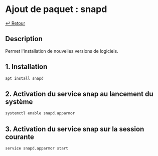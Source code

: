 # Ajout de paquet : snapd

[↩️ Retour](./README.md)

## Description

Permet l'installation de nouvelles versions de logiciels.

## 1. Installation

```bash
apt install snapd
```

## 2. Activation du service snap au lancement du système

```bash
systemctl enable snapd.apparmor
```

## 3. Activation du service snap sur la session courante

```bash
service snapd.apparmor start
```
